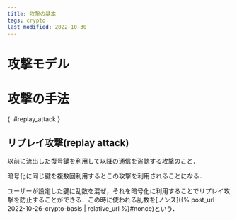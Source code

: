 ```yaml
---
title: 攻撃の基本
tags: crypto
last_modified: 2022-10-30
---
```


# 攻撃モデル

# 攻撃の手法
{: #replay_attack }
## リプレイ攻撃(replay attack)
以前に流出した復号鍵を利用して以降の通信を盗聴する攻撃のこと．

暗号化に同じ鍵を複数回利用するとこの攻撃を利用されることになる．

ユーザーが設定した鍵に乱数を混ぜ，それを暗号化に利用することでリプレイ攻撃を防止することができる．この時に使われる乱数を[ノンス]({% post_url 2022-10-26-crypto-basis | relative_url %}#nonce)という．